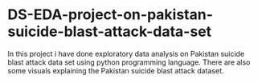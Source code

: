 # DS-EDA-project-on-pakistan-suicide-blast-attack-data-set
In this project i have done exploratory data analysis on Pakistan suicide blast attack data set using python programming language. There are also some visuals explaining the Pakistan suicide blast attack dataset.
